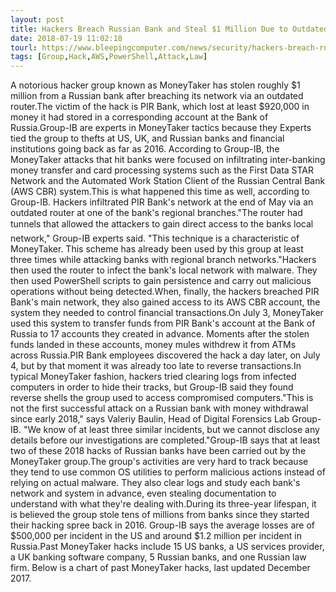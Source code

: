 ```yaml
---
layout: post
title: Hackers Breach Russian Bank and Steal $1 Million Due to Outdated Router
date: 2018-07-19 11:02:18
tourl: https://www.bleepingcomputer.com/news/security/hackers-breach-russian-bank-and-steal-1-million-due-to-outdated-router/
tags: [Group,Hack,AWS,PowerShell,Attack,Law]
---
```

A notorious hacker group known as MoneyTaker has stolen roughly $1 million from a Russian bank after breaching its network via an outdated router.The victim of the hack is PIR Bank, which lost at least $920,000 in money it had stored in a corresponding account at the Bank of Russia.Group-IB are experts in MoneyTaker tactics because they Experts tied the group to thefts at US, UK, and Russian banks and financial institutions going back as far as 2016. According to Group-IB, the MoneyTaker attacks that hit banks were focused on infiltrating inter-banking money transfer and card processing systems such as the First Data STAR Network and the Automated Work Station Client of the Russian Central Bank (AWS CBR) system.This is what happened this time as well, according to Group-IB. Hackers infiltrated PIR Bank's network at the end of May via an outdated router at one of the bank's regional branches."The router had tunnels that allowed the attackers to gain direct access to the banks local network," Group-IB experts said. "This technique is a characteristic of MoneyTaker. This scheme has already been used by this group at least three times while attacking banks with regional branch networks."Hackers then used the router to infect the bank's local network with malware. They then used PowerShell scripts to gain persistence and carry out malicious operations without being detected.When, finally, the hackers breached PIR Bank's main network, they also gained access to its AWS CBR account, the system they needed to control financial transactions.On July 3, MoneyTaker used this system to transfer funds from PIR Bank's account at the Bank of Russia to 17 accounts they created in advance. Moments after the stolen funds landed in these accounts, money mules withdrew it from ATMs across Russia.PIR Bank employees discovered the hack a day later, on July 4, but by that moment it was already too late to reverse transactions.In typical MoneyTaker fashion, hackers tried clearing logs from infected computers in order to hide their tracks, but Group-IB said they found reverse shells the group used to access compromised computers."This is not the first successful attack on a Russian bank with money withdrawal since early 2018," says Valeriy Baulin, Head of Digital Forensics Lab Group-IB. "We know of at least three similar incidents, but we cannot disclose any details before our investigations are completed."Group-IB says that at least two of these 2018 hacks of Russian banks have been carried out by the MoneyTaker group.The group's activities are very hard to track because they tend to use common OS utilities to perform malicious actions instead of relying on actual malware. They also clear logs and study each bank's network and system in advance, even stealing documentation to understand with what they're dealing with.During its three-year lifespan, it is believed the group stole tens of millions from banks since they started their hacking spree back in 2016. Group-IB says the average losses are of $500,000 per incident in the US and around $1.2 million per incident in Russia.Past MoneyTaker hacks include 15 US banks, a US services provider, a UK banking software company, 5 Russian banks, and one Russian law firm. Below is a chart of past MoneyTaker hacks, last updated December 2017.